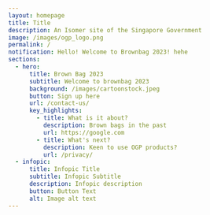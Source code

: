```yaml
---
layout: homepage
title: Title
description: An Isomer site of the Singapore Government
image: /images/ogp_logo.png
permalink: /
notification: Hello! Welcome to Brownbag 2023! hehe
sections:
  - hero:
      title: Brown Bag 2023
      subtitle: Welcome to brownbag 2023
      background: /images/cartoonstock.jpeg
      button: Sign up here
      url: /contact-us/
      key_highlights:
        - title: What is it about?
          description: Brown bags in the past
          url: https://google.com
        - title: What's next?
          description: Keen to use OGP products?
          url: /privacy/
  - infopic:
      title: Infopic Title
      subtitle: Infopic Subtitle
      description: Infopic description
      button: Button Text
      alt: Image alt text
---
```



